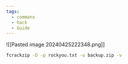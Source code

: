 ```yaml
---
tags:
  - commans
  - hack
  - Guide
---
```

![[Pasted image 20240425222348.png]]


```bash
fcrackzip -D -p rockyou.txt -u backup.zip -v
```